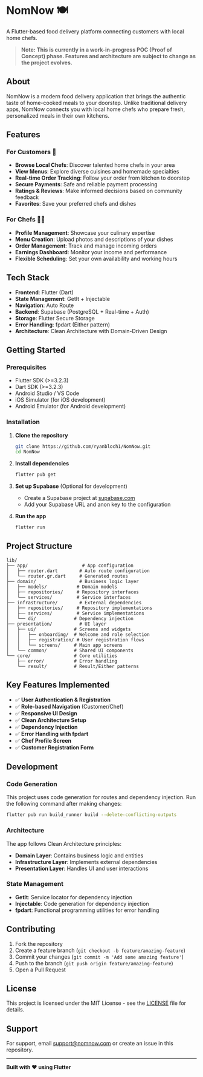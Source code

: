 # NomNow 🍽️

A Flutter-based food delivery platform connecting customers with local home chefs.

> **Note: This is currently in a work-in-progress POC (Proof of Concept) phase. Features and architecture are subject to change as the project evolves.**

## About

NomNow is a modern food delivery application that brings the authentic taste of home-cooked meals to your doorstep. Unlike traditional delivery apps, NomNow connects you with local home chefs who prepare fresh, personalized meals in their own kitchens.

## Features

### For Customers 🛒

- **Browse Local Chefs**: Discover talented home chefs in your area
- **View Menus**: Explore diverse cuisines and homemade specialties
- **Real-time Order Tracking**: Follow your order from kitchen to doorstep
- **Secure Payments**: Safe and reliable payment processing
- **Ratings & Reviews**: Make informed decisions based on community feedback
- **Favorites**: Save your preferred chefs and dishes

### For Chefs 👨‍🍳

- **Profile Management**: Showcase your culinary expertise
- **Menu Creation**: Upload photos and descriptions of your dishes
- **Order Management**: Track and manage incoming orders
- **Earnings Dashboard**: Monitor your income and performance
- **Flexible Scheduling**: Set your own availability and working hours

## Tech Stack

- **Frontend**: Flutter (Dart)
- **State Management**: GetIt + Injectable
- **Navigation**: Auto Route
- **Backend**: Supabase (PostgreSQL + Real-time + Auth)
- **Storage**: Flutter Secure Storage
- **Error Handling**: fpdart (Either pattern)
- **Architecture**: Clean Architecture with Domain-Driven Design

## Getting Started

### Prerequisites

- Flutter SDK (>=3.2.3)
- Dart SDK (>=3.2.3)
- Android Studio / VS Code
- iOS Simulator (for iOS development)
- Android Emulator (for Android development)

### Installation

1. **Clone the repository**

   ```bash
   git clone https://github.com/ryanbloch1/NomNow.git
   cd NomNow
   ```

2. **Install dependencies**

   ```bash
   flutter pub get
   ```

3. **Set up Supabase** (Optional for development)

   - Create a Supabase project at [supabase.com](https://supabase.com)
   - Add your Supabase URL and anon key to the configuration

4. **Run the app**
   ```bash
   flutter run
   ```

## Project Structure

```
lib/
├── app/                    # App configuration
│   ├── router.dart        # Auto route configuration
│   └── router.gr.dart     # Generated routes
├── domain/                # Business logic layer
│   ├── models/           # Domain models
│   ├── repositories/     # Repository interfaces
│   └── services/         # Service interfaces
├── infrastructure/        # External dependencies
│   ├── repositories/     # Repository implementations
│   ├── services/         # Service implementations
│   └── di/              # Dependency injection
├── presentation/          # UI layer
│   ├── ui/              # Screens and widgets
│   │   ├── onboarding/  # Welcome and role selection
│   │   ├── registration/ # User registration flows
│   │   └── screens/     # Main app screens
│   └── common/          # Shared UI components
└── core/                # Core utilities
    ├── error/           # Error handling
    └── result/          # Result/Either patterns
```

## Key Features Implemented

- ✅ **User Authentication & Registration**
- ✅ **Role-based Navigation** (Customer/Chef)
- ✅ **Responsive UI Design**
- ✅ **Clean Architecture Setup**
- ✅ **Dependency Injection**
- ✅ **Error Handling with fpdart**
- ✅ **Chef Profile Screen**
- ✅ **Customer Registration Form**

## Development

### Code Generation

This project uses code generation for routes and dependency injection. Run the following command after making changes:

```bash
flutter pub run build_runner build --delete-conflicting-outputs
```

### Architecture

The app follows Clean Architecture principles:

- **Domain Layer**: Contains business logic and entities
- **Infrastructure Layer**: Implements external dependencies
- **Presentation Layer**: Handles UI and user interactions

### State Management

- **GetIt**: Service locator for dependency injection
- **Injectable**: Code generation for dependency injection
- **fpdart**: Functional programming utilities for error handling

## Contributing

1. Fork the repository
2. Create a feature branch (`git checkout -b feature/amazing-feature`)
3. Commit your changes (`git commit -m 'Add some amazing feature'`)
4. Push to the branch (`git push origin feature/amazing-feature`)
5. Open a Pull Request

## License

This project is licensed under the MIT License - see the [LICENSE](LICENSE) file for details.

## Support

For support, email support@nomnow.com or create an issue in this repository.

---

**Built with ❤️ using Flutter**
